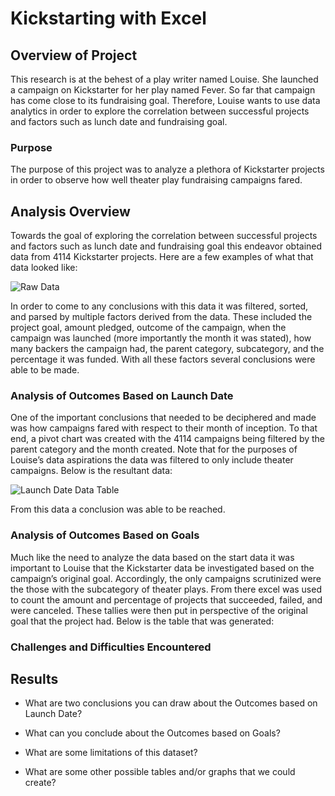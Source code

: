 # Kickstarting with Excel

## Overview of Project
This research is at the behest of a play writer named Louise. She launched a campaign on Kickstarter for her play named Fever. So far that campaign has come close to its fundraising goal. Therefore, Louise wants to use data analytics in order to explore the correlation between successful projects and factors such as lunch date and fundraising goal.

### Purpose
The purpose of this project was to analyze a plethora of Kickstarter projects in order to observe how well theater play fundraising campaigns fared. 

## Analysis Overview
Towards the goal of exploring the correlation between successful projects and factors such as lunch date and fundraising goal this endeavor obtained data from 4114 Kickstarter projects. Here are a few examples of what that data looked like:

![Raw Data](https://user-images.githubusercontent.com/71234992/93292790-389c9980-f79b-11ea-9ace-11372712aa4b.PNG)

In order to come to any conclusions with this data it was filtered, sorted, and parsed by multiple factors derived from the data. These included the project goal, amount pledged, outcome of the campaign, when the campaign was launched (more importantly the month it was stated), how many backers the campaign had, the parent category, subcategory, and the percentage it was funded. With all these factors several conclusions were able to be made.

### Analysis of Outcomes Based on Launch Date
One of the important conclusions that needed to be deciphered and made was how campaigns fared with respect to their month of inception. To that end, a pivot chart was created with the 4114 campaigns being filtered by the parent category and the month created. Note that for the purposes of Louise’s data aspirations the data was filtered to only include theater campaigns. Below is the resultant data:

![Launch Date Data Table](https://user-images.githubusercontent.com/71234992/93294024-4e5f8e00-f79e-11ea-8ceb-6539ee51fb2e.PNG)

From this data a conclusion was able to be reached.

### Analysis of Outcomes Based on Goals
Much like the need to analyze the data based on the start data it was important to Louise that the Kickstarter data be investigated based on the campaign’s original goal. Accordingly, the only campaigns scrutinized were the those with the subcategory of theater plays. From there excel was used to count the amount and percentage of projects that succeeded, failed, and were canceled. These tallies were then put in perspective of the original goal that the project had. Below is the table that was generated:  


### Challenges and Difficulties Encountered

## Results

- What are two conclusions you can draw about the Outcomes based on Launch Date?

- What can you conclude about the Outcomes based on Goals?

- What are some limitations of this dataset?

- What are some other possible tables and/or graphs that we could create?
